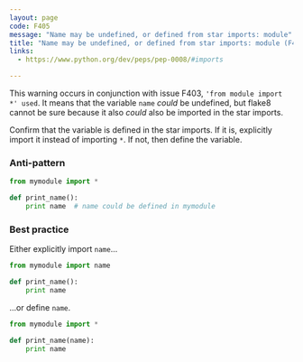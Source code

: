 ```yaml
---
layout: page
code: F405
message: "Name may be undefined, or defined from star imports: module"
title: "Name may be undefined, or defined from star imports: module (F405)"
links:
  - https://www.python.org/dev/peps/pep-0008/#imports

---
```


This warning occurs in conjunction with issue F403, `'from module import *' used`. It means that the variable `name` *could* be undefined, but flake8 cannot be sure because it also *could* also be imported in the star imports.

Confirm that the variable is defined in the star imports. If it is, explicitly import it instead of importing `*`. If not, then define the variable.

### Anti-pattern

```python
from mymodule import *

def print_name():
    print name  # name could be defined in mymodule
```

### Best practice

Either explicitly import `name`...

```python
from mymodule import name

def print_name():
    print name
```

...or define `name`.

```python
from mymodule import *

def print_name(name):
    print name
```
